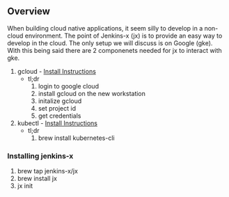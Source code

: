 
## Overview
When building cloud native applications, it seem silly to develop in a non-cloud environment.  The point of Jenkins-x (jx) is to provide an easy way to develop in the cloud. The only setup we will discuss is on Google (gke). With this being said there are 2 componenets needed for jx to interact with gke. 

1) gcloud - [Install Instructions](https://cloud.google.com/sdk/docs/quickstart-macos)
    - tl;dr
        1) login to google cloud
        2) install gcloud on the new workstation
        3) initalize gcloud
        4) set project id
        5) get credentials
2) kubectl - [Install Instructions](https://kubernetes.io/docs/tasks/tools/install-kubectl/)
    - tl;dr 
        1) brew install kubernetes-cli

### Installing jenkins-x
1) brew tap jenkins-x/jx
2) brew install jx
3) jx init

